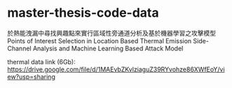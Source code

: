 # master-thesis-code-data
於熱能洩漏中尋找興趣點來實行區域性旁通道分析及基於機器學習之攻擊模型
Points of Interest Selection in Location Based Thermal Emission Side-Channel Analysis and Machine Learning Based Attack Model

thermal data link (6Gb): https://drive.google.com/file/d/1MAEvbZKvlziaguZ39RYvohze86XWfEoY/view?usp=sharing
